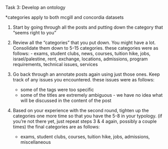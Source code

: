 Task 3: Develop an ontology

*categories apply to both mcgill and concordia datasets

1.	Start by going through all the posts and putting down the category that “seems right to you”
2.	Review all the “categories” that you put down. You might have a lot. Consolidate them down to 5-15 categories.
    these categories were as follows:
        - exams, student clubs, news, courses, tuition hike, jobs, israel/palestine, rent, exchange, locations, admissions, program requirements, technical issues, services
3.	Go back through an annotate posts again using just those ones. Keep track of any issues you encountered.
    these issues were as follows:
    - some of the tags were too specific
    - some of the titles are extremely ambiguous - we have no idea what will be discussed in the content of the post

4.	Based on your experience with the second round, tighten up the categories one more time so that you have the 5-8 in your typology. (if you’re not there yet, just repeat steps 3 & 4 again, possibly a couple times)
    the final categories are as follows:
    - exams, student clubs, courses, tuition hike, jobs, admissions, miscellaneous 


